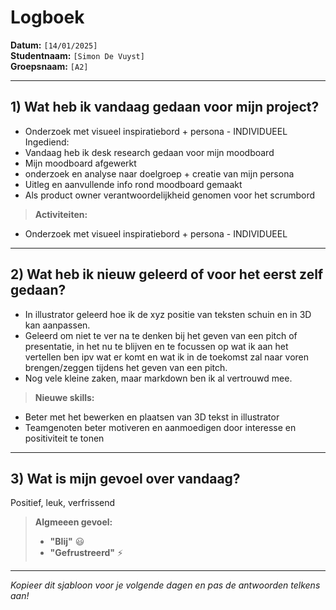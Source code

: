# Logboek

**Datum:** `[14/01/2025]`  
**Studentnaam:** `[Simon De Vuyst]`  
**Groepsnaam:** `[A2]`

---

## 1) Wat heb ik vandaag gedaan voor mijn project?

- Onderzoek met visueel inspiratiebord + persona - INDIVIDUEEL Ingediend:
- Vandaag heb ik desk research gedaan voor mijn moodboard
- Mijn moodboard afgewerkt
- onderzoek en analyse naar doelgroep + creatie van mijn persona
- Uitleg en aanvullende info rond moodboard gemaakt
- Als product owner verantwoordelijkheid genomen voor het scrumbord

> **Activiteiten:**

- Onderzoek met visueel inspiratiebord + persona - INDIVIDUEEL

---

## 2) Wat heb ik nieuw geleerd of voor het eerst zelf gedaan?

- In illustrator geleerd hoe ik de xyz positie van teksten schuin en in 3D kan aanpassen.
- Geleerd om niet te ver na te denken bij het geven van een pitch of presentatie, in het nu te blijven en te focussen op wat ik aan het vertellen ben ipv wat er komt en wat ik in de toekomst zal naar voren brengen/zeggen tijdens het geven van een pitch.
- Nog vele kleine zaken, maar markdown ben ik al vertrouwd mee.

> **Nieuwe skills:**

- Beter met het bewerken en plaatsen van 3D tekst in illustrator
- Teamgenoten beter motiveren en aanmoedigen door interesse en positiviteit te tonen

---

## 3) Wat is mijn gevoel over vandaag?

Positief, leuk, verfrissend

> **Algmeeen gevoel:**
>
> - **"Blij"** :smiley:
> - **"Gefrustreerd"** :zap:

---

_Kopieer dit sjabloon voor je volgende dagen en pas de antwoorden telkens aan!_
